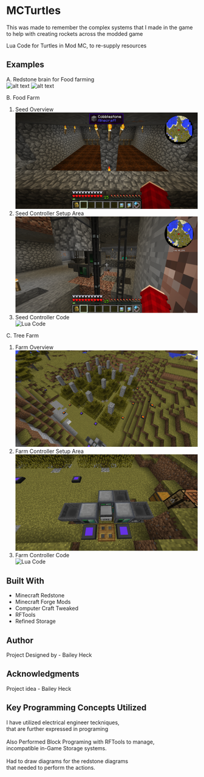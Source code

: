 # MCTurtles
This was made to remember the complex systems that I made in the game
to help with creating rockets across the modded game

Lua Code for Turtles in Mod MC, to re-supply resources


## Examples
A. Redstone brain for Food farming <br />
![alt text](docs/Diagrams/start%20Package%20-%20Class%20Diagram.png)
![alt text](docs/Diagrams/devices%20Package%20-%20Class%20Diagram.png)

B. Food Farm <br />
1. Seed Overview
![alt text](ReadMe-Pics/Seeds/Seed-Farm.png)
2. Seed Controller Setup Area
![alt text](ReadMe-Pics/Seeds/Seed-Controller.png)
3. Seed Controller Code<br />
![Lua Code](ReadMe-Pics/Seeds/seed.lua)

C. Tree Farm <br />
1. Farm Overview
![alt text](ReadMe-Pics/Trees/Wood%20Farm.png)
2. Farm Controller Setup Area
![alt text](ReadMe-Pics/Trees/Wood%20Controller.png)
3. Farm Controller Code<br />
![Lua Code](ReadMe-Pics/Trees/wood.lua)

## Built With
* Minecraft Redstone
* Minecraft Forge Mods
* Computer Craft Tweaked
* RFTools
* Refined Storage

## Author
Project Designed by - Bailey Heck

## Acknowledgments
Project idea - Bailey Heck

## Key Programming Concepts Utilized
I have utilized electrical engineer teckniques,<br />
that are further expressed in programing<br /> 
<br /> 
Also Performed Block Programing with RFTools to manage,<br /> 
incompatible in-Game Storage systems.<br /> 
<br /> 
Had to draw diagrams for the redstone diagrams<br /> 
that needed to perform the actions.<br /> 
<br />  

